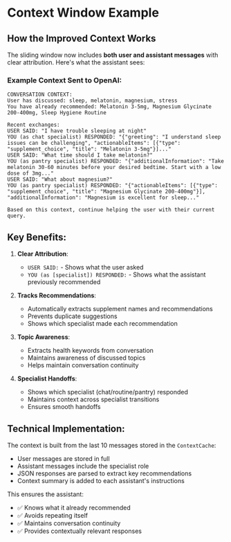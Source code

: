 # Context Window Example

## How the Improved Context Works

The sliding window now includes **both user and assistant messages** with clear attribution. Here's what the assistant sees:

### Example Context Sent to OpenAI:

```
CONVERSATION CONTEXT:
User has discussed: sleep, melatonin, magnesium, stress
You have already recommended: Melatonin 3-5mg, Magnesium Glycinate 200-400mg, Sleep Hygiene Routine

Recent exchanges:
USER SAID: "I have trouble sleeping at night"
YOU (as chat specialist) RESPONDED: "{"greeting": "I understand sleep issues can be challenging", "actionableItems": [{"type": "supplement_choice", "title": "Melatonin 3-5mg"}]..."
USER SAID: "What time should I take melatonin?"
YOU (as pantry specialist) RESPONDED: "{"additionalInformation": "Take melatonin 30-60 minutes before your desired bedtime. Start with a low dose of 3mg..."
USER SAID: "What about magnesium?"
YOU (as pantry specialist) RESPONDED: "{"actionableItems": [{"type": "supplement_choice", "title": "Magnesium Glycinate 200-400mg"}], "additionalInformation": "Magnesium is excellent for sleep..."

Based on this context, continue helping the user with their current query.
```

## Key Benefits:

1. **Clear Attribution**:
   - `USER SAID:` - Shows what the user asked
   - `YOU (as [specialist]) RESPONDED:` - Shows what the assistant previously recommended
   
2. **Tracks Recommendations**:
   - Automatically extracts supplement names and recommendations
   - Prevents duplicate suggestions
   - Shows which specialist made each recommendation

3. **Topic Awareness**:
   - Extracts health keywords from conversation
   - Maintains awareness of discussed topics
   - Helps maintain conversation continuity

4. **Specialist Handoffs**:
   - Shows which specialist (chat/routine/pantry) responded
   - Maintains context across specialist transitions
   - Ensures smooth handoffs

## Technical Implementation:

The context is built from the last 10 messages stored in the `ContextCache`:
- User messages are stored in full
- Assistant messages include the specialist role
- JSON responses are parsed to extract key recommendations
- Context summary is added to each assistant's instructions

This ensures the assistant:
- ✅ Knows what it already recommended
- ✅ Avoids repeating itself
- ✅ Maintains conversation continuity
- ✅ Provides contextually relevant responses